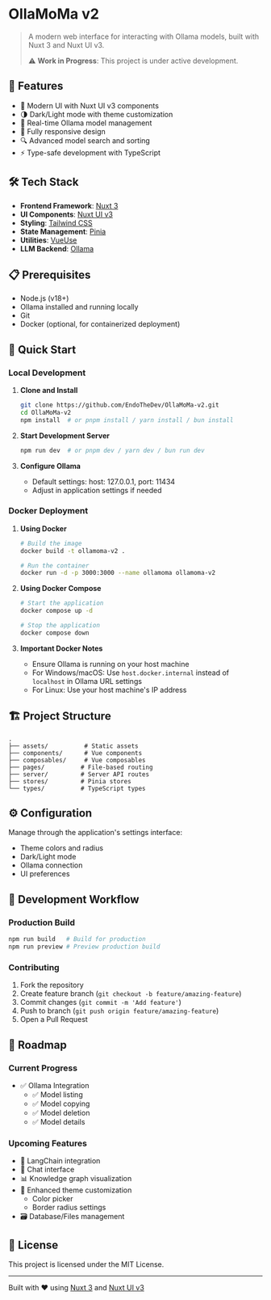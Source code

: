 # OllaMoMa v2

> A modern web interface for interacting with Ollama models, built with Nuxt 3 and Nuxt UI v3.
>
> ⚠️ **Work in Progress**: This project is under active development.

## 🌟 Features

- 🎨 Modern UI with Nuxt UI v3 components
- 🌗 Dark/Light mode with theme customization
- 🔄 Real-time Ollama model management
- 📱 Fully responsive design
- 🔍 Advanced model search and sorting
- ⚡ Type-safe development with TypeScript

## 🛠️ Tech Stack

- **Frontend Framework**: [Nuxt 3](https://nuxt.com/)
- **UI Components**: [Nuxt UI v3](https://ui.nuxt.com/)
- **Styling**: [Tailwind CSS](https://tailwindcss.com/)
- **State Management**: [Pinia](https://pinia.vuejs.org/)
- **Utilities**: [VueUse](https://vueuse.org/)
- **LLM Backend**: [Ollama](https://ollama.ai/)

## 📋 Prerequisites

- Node.js (v18+)
- Ollama installed and running locally
- Git
- Docker (optional, for containerized deployment)

## 🚀 Quick Start

### Local Development

1. **Clone and Install**
   ```bash
   git clone https://github.com/EndoTheDev/OllaMoMa-v2.git
   cd OllaMoMa-v2
   npm install  # or pnpm install / yarn install / bun install
   ```

2. **Start Development Server**
   ```bash
   npm run dev  # or pnpm dev / yarn dev / bun run dev
   ```

3. **Configure Ollama**
   - Default settings: host: 127.0.0.1, port: 11434
   - Adjust in application settings if needed

### Docker Deployment

1. **Using Docker**
   ```bash
   # Build the image
   docker build -t ollamoma-v2 .
   
   # Run the container
   docker run -d -p 3000:3000 --name ollamoma ollamoma-v2
   ```

2. **Using Docker Compose**
   ```bash
   # Start the application
   docker compose up -d
   
   # Stop the application
   docker compose down
   ```

3. **Important Docker Notes**
   - Ensure Ollama is running on your host machine
   - For Windows/macOS: Use `host.docker.internal` instead of `localhost` in Ollama URL settings
   - For Linux: Use your host machine's IP address

## 🏗️ Project Structure

```
.
├── assets/          # Static assets
├── components/      # Vue components
├── composables/     # Vue composables
├── pages/          # File-based routing
├── server/         # Server API routes
├── stores/         # Pinia stores
└── types/          # TypeScript types
```

## ⚙️ Configuration

Manage through the application's settings interface:
- Theme colors and radius
- Dark/Light mode
- Ollama connection
- UI preferences

## 🔄 Development Workflow

### Production Build
```bash
npm run build   # Build for production
npm run preview # Preview production build
```

### Contributing
1. Fork the repository
2. Create feature branch (`git checkout -b feature/amazing-feature`)
3. Commit changes (`git commit -m 'Add feature'`)
4. Push to branch (`git push origin feature/amazing-feature`)
5. Open a Pull Request

## 📝 Roadmap

### Current Progress
- ✅ Ollama Integration
  - ✅ Model listing
  - ✅ Model copying
  - ✅ Model deletion
  - ✅ Model details

### Upcoming Features
- 🔄 LangChain integration
- 💬 Chat interface
- 📊 Knowledge graph visualization
- 🎨 Enhanced theme customization
  - Color picker
  - Border radius settings
- 🗃️ Database/Files management

## 📄 License

This project is licensed under the MIT License.

---
Built with ❤️ using [Nuxt 3](https://nuxt.com/) and [Nuxt UI v3](https://ui.nuxt.com/)
